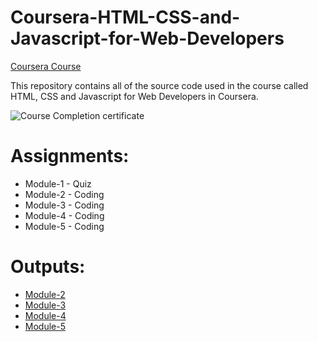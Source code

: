 # Coursera-HTML-CSS-and-Javascript-for-Web-Developers

[Coursera Course](https://www.coursera.org/learn/html-css-javascript-for-web-developers)

This repository contains all of the source code used in the course called HTML, CSS and Javascript for Web Developers in Coursera.

![Course Completion certificate](https://gracele239.github.io/HTML-CSS-Javascript-Coursera/Certification.png)


# Assignments:

* Module-1 - Quiz 
* Module-2 - Coding
* Module-3 - Coding
* Module-4 - Coding
* Module-5 - Coding


# Outputs:

* [Module-2](https://gracele239.github.io/HTML-CSS-Javascript-Coursera/Module2)
* [Module-3](https://gracele239.github.io/HTML-CSS-Javascript-Coursera/Module3)
* [Module-4](https://gracele239.github.io/HTML-CSS-Javascript-Coursera/Module4)
* [Module-5](https://gracele239.github.io/HTML-CSS-Javascript-Coursera/Module5)
